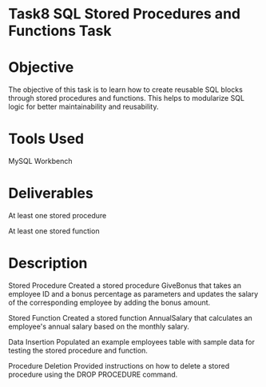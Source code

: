 # Task8 SQL Stored Procedures and Functions Task
# Objective
The objective of this task is to learn how to create reusable SQL blocks through stored procedures and functions. This helps to modularize SQL logic for better maintainability and reusability.

# Tools Used
MySQL Workbench


# Deliverables
At least one stored procedure

At least one stored function

# Description
Stored Procedure
Created a stored procedure GiveBonus that takes an employee ID and a bonus percentage as parameters and updates the salary of the corresponding employee by adding the bonus amount.

Stored Function
Created a stored function AnnualSalary that calculates an employee's annual salary based on the monthly salary.

Data Insertion
Populated an example employees table with sample data for testing the stored procedure and function.

Procedure Deletion
Provided instructions on how to delete a stored procedure using the DROP PROCEDURE command.



